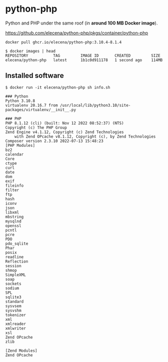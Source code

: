 python-php
==========

Python and PHP under the same roof (in **around 100 MB Docker image**).

https://github.com/elecena/python-php/pkgs/container/python-php

```
docker pull ghcr.io/elecena/python-php:3.10.4-8.1.4
```

```
$ docker images | head
REPOSITORY           TAG         IMAGE ID       CREATED         SIZE
elecena/python-php   latest      1b1c0d911178   1 second ago    114MB
```

## Installed software

```
$ docker run -it elecena/python-php sh info.sh

### Python
Python 3.10.8
virtualenv 20.16.7 from /usr/local/lib/python3.10/site-packages/virtualenv/__init__.py

### PHP
PHP 8.1.12 (cli) (built: Nov 12 2022 08:52:37) (NTS)
Copyright (c) The PHP Group
Zend Engine v4.1.12, Copyright (c) Zend Technologies
    with Zend OPcache v8.1.12, Copyright (c), by Zend Technologies
Composer version 2.3.10 2022-07-13 15:48:23
[PHP Modules]
bz2
calendar
Core
ctype
curl
date
dom
exif
fileinfo
filter
ftp
hash
iconv
json
libxml
mbstring
mysqlnd
openssl
pcntl
pcre
PDO
pdo_sqlite
Phar
posix
readline
Reflection
session
shmop
SimpleXML
soap
sockets
sodium
SPL
sqlite3
standard
sysvsem
sysvshm
tokenizer
xml
xmlreader
xmlwriter
xsl
Zend OPcache
zlib

[Zend Modules]
Zend OPcache
```
